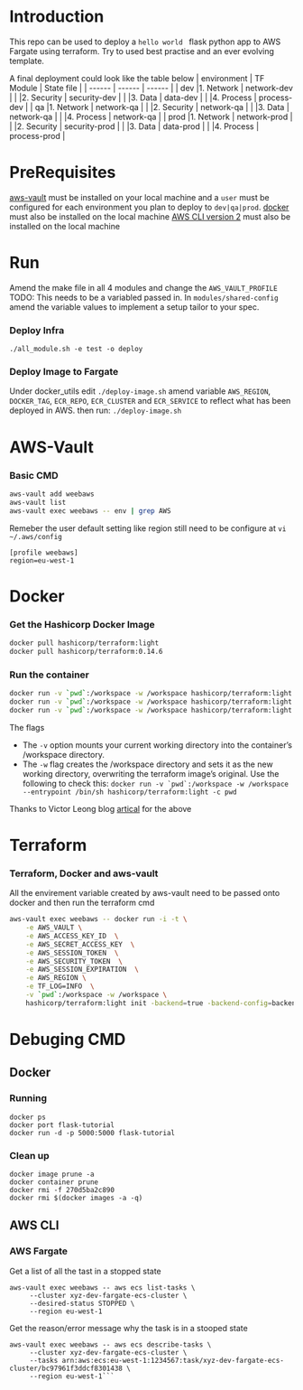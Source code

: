 # Introduction
This repo can be used to deploy a  ```hello world ``` flask python app to AWS Fargate using terraform. Try to used best practise and an ever evolving template.

A final deployment could look like the table below
| environment | TF Module | State file |
| ------ | ------ | ------ |
| dev |1. Network | network-dev |
|  |2. Security | security-dev |
|  |3. Data | data-dev |
|  |4. Process | process-dev |
| qa |1. Network | network-qa |
|  |2. Security | network-qa |
|  |3. Data | network-qa |
|  |4. Process | network-qa |
| prod |1. Network | network-prod |
|  |2. Security | security-prod |
|  |3. Data | data-prod |
|  |4. Process | process-prod |

# PreRequisites 
 [aws-vault](https://github.com/99designs/aws-vault) must be installed on your local machine and a ```user``` must be configured for each environment you plan to deploy to ```dev|qa|prod```.
 [docker](https://docs.docker.com/get-docker/) must also be installed on the local machine
 [AWS CLI version 2](https://docs.aws.amazon.com/cli/latest/userguide/install-cliv2.html) must also be installed on the local machine
# Run
Amend the make file in all 4 modules and change the ```AWS_VAULT_PROFILE``` TODO: This needs to be a variabled passed in.
In ```modules/shared-config``` amend the variable values to implement a setup tailor to your spec.
### Deploy Infra
```./all_module.sh -e test -o deploy```
### Deploy Image to Fargate
Under docker_utils edit ```./deploy-image.sh``` amend variable ```AWS_REGION```, ```DOCKER_TAG```, ```ECR_REPO```, ```ECR_CLUSTER``` and ```ECR_SERVICE``` to reflect what has been deployed in AWS. then run: 
```./deploy-image.sh```
# AWS-Vault
### Basic CMD
```sh
aws-vault add weebaws
aws-vault list
aws-vault exec weebaws -- env | grep AWS
```
Remeber the user default setting like region still need to be configure at ```vi ~/.aws/config```
```
[profile weebaws]
region=eu-west-1
```
# Docker
### Get the Hashicorp Docker Image
```sh
docker pull hashicorp/terraform:light
docker pull hashicorp/terraform:0.14.6
```
### Run the container
```sh
docker run -v `pwd`:/workspace -w /workspace hashicorp/terraform:light init
docker run -v `pwd`:/workspace -w /workspace hashicorp/terraform:light apply
docker run -v `pwd`:/workspace -w /workspace hashicorp/terraform:light destroy
```
The flags
  - The ```-v``` option mounts your current working directory into the container’s /workspace directory.
  - The ```-w``` flag creates the /workspace directory and sets it as the new working directory, overwriting the terraform image’s original.
Use the following to check this: ```docker run -v `pwd`:/workspace -w /workspace --entrypoint /bin/sh hashicorp/terraform:light -c pwd```

Thanks to Victor Leong blog [artical](https://www.vic-l.com/terraform-with-docker) for the above

# Terraform

### Terraform, Docker and aws-vault
All the envirement variable created by aws-vault need to be passed onto docker and then run the terraform cmd
```sh
aws-vault exec weebaws -- docker run -i -t \
	-e AWS_VAULT \
	-e AWS_ACCESS_KEY_ID  \
	-e AWS_SECRET_ACCESS_KEY  \
	-e AWS_SESSION_TOKEN  \
	-e AWS_SECURITY_TOKEN  \
	-e AWS_SESSION_EXPIRATION  \
	-e AWS_REGION \
	-e TF_LOG=INFO  \
	-v `pwd`:/workspace -w /workspace \
	hashicorp/terraform:light init -backend=true -backend-config=backend.tfvars
```
# Debuging CMD
## Docker
### Running
```
docker ps
docker port flask-tutorial
docker run -d -p 5000:5000 flask-tutorial
```
### Clean up
```
docker image prune -a
docker container prune
docker rmi -f 270d5ba2c890
docker rmi $(docker images -a -q)
```
## AWS CLI
### AWS Fargate
Get a list of all the tast in a stopped state
```
aws-vault exec weebaws -- aws ecs list-tasks \
     --cluster xyz-dev-fargate-ecs-cluster \
     --desired-status STOPPED \
     --region eu-west-1
```
Get the reason/error message why the task is in a stooped state
```
aws-vault exec weebaws -- aws ecs describe-tasks \
     --cluster xyz-dev-fargate-ecs-cluster \
     --tasks arn:aws:ecs:eu-west-1:1234567:task/xyz-dev-fargate-ecs-cluster/bc97961f3ddcf8301438 \
     --region eu-west-1```